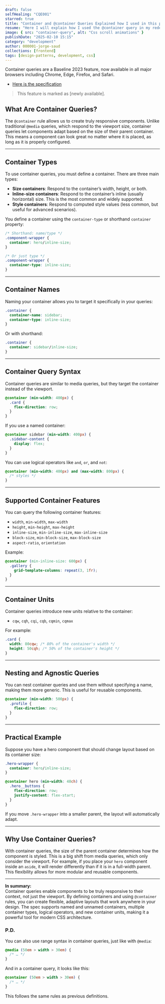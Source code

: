 ```yaml
---
draft: false
selfHealing: "CQE001"
starred: true
title: "Container and @container Queries Explained how I used in this project"
resume: "Here I will explain how I used the @container query in my redesign of notebook"
image: { src: "container-query", alt: "Css scroll animations" }
publishDate: "2025-02-10 15:15"
category: "development"
author: 000001-jorge-saud
collections: [frontend]
tags: [design-patterns, development, css]
---
```

Container queries are a Baseline 2023 feature, now available in all major browsers including Chrome, Edge, Firefox, and Safari.

- [Here is the specification](https://developer.mozilla.org/en-US/docs/Web/CSS/@container)

> This feature is marked as [newly available].

## What Are Container Queries?

The `@container` rule allows us to create truly responsive components. Unlike traditional `@media` queries, which respond to the viewport size, container queries let components adapt based on the size of their parent container. This means a component can look great no matter where it is placed, as long as it is properly configured.

---

## Container Types

To use container queries, you must define a container. There are three main types:

- **Size containers**: Respond to the container’s width, height, or both.
- **Inline-size containers**: Respond to the container’s inline (usually horizontal) size. This is the most common and widely supported.
- **Style containers**: Respond to computed style values (less common, but useful for advanced scenarios).

You define a container using the `container-type` or shorthand `container` property:

```css
/* Shorthand: name/type */
.component-wrapper {
  container: hero/inline-size;
}

/* Or just type */
.component-wrapper {
  container-type: inline-size;
}
```

---

## Container Names

Naming your container allows you to target it specifically in your queries:

```css
.container {
  container-name: sidebar;
  container-type: inline-size;
}
```

Or with shorthand:

```css
.container {
  container: sidebar/inline-size;
}
```

---

## Container Query Syntax

Container queries are similar to media queries, but they target the container instead of the viewport.

```css
@container (min-width: 400px) {
  .card {
    flex-direction: row;
  }
}
```

If you use a named container:

```css
@container sidebar (min-width: 400px) {
  .sidebar-content {
    display: flex;
  }
}
```

You can use logical operators like `and`, `or`, and `not`:

```css
@container (min-width: 400px) and (max-width: 800px) {
  /* styles */
}
```

---

## Supported Container Features

You can query the following container features:

- `width`, `min-width`, `max-width`
- `height`, `min-height`, `max-height`
- `inline-size`, `min-inline-size`, `max-inline-size`
- `block-size`, `min-block-size`, `max-block-size`
- `aspect-ratio`, `orientation`

Example:

```css
@container (min-inline-size: 600px) {
  .gallery {
    grid-template-columns: repeat(3, 1fr);
  }
}
```

---

## Container Units

Container queries introduce new units relative to the container:

- `cqw`, `cqh`, `cqi`, `cqb`, `cqmin`, `cqmax`

For example:

```css
.card {
  width: 80cqw; /* 80% of the container's width */
  height: 50cqh; /* 50% of the container's height */
}
```

---

## Nesting and Agnostic Queries

You can nest container queries and use them without specifying a name, making them more generic. This is useful for reusable components.

```css
@container (min-width: 500px) {
  .profile {
    flex-direction: row;
  }
}
```

---

## Practical Example

Suppose you have a hero component that should change layout based on its container size:

```css
.hero-wrapper {
  container: hero/inline-size;
}

@container hero (min-width: 48ch) {
  .hero__buttons {
    flex-direction: row;
    justify-content: flex-start;
  }
}
```

If you move `.hero-wrapper` into a smaller parent, the layout will automatically adapt.

---

## Why Use Container Queries?

With container queries, the size of the parent container determines how the component is styled. This is a big shift from media queries, which only consider the viewport. For example, if you place your `hero` component inside an `aside`, it will render differently than if it is in a full-width parent. This flexibility allows for more modular and reusable components.

---

**In summary:**  
Container queries enable components to be truly responsive to their context, not just the viewport. By defining containers and using `@container` rules, you can create flexible, adaptive layouts that work anywhere in your design. The spec supports named and unnamed containers, multiple container types, logical operators, and new container units, making it a powerful tool for modern CSS architecture.

### P.D.
You can also use range syntax in container queries, just like with `@media`:

```css
@media (50em > width > 30em) {
  /* … */
}
```

And in a container query, it looks like this:

```css
@container (50em > width > 30em) {
  /* … */
}
```

This follows the same rules as previous definitions.
